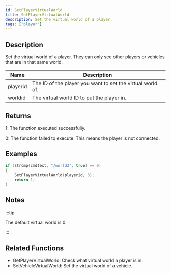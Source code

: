 ```yaml
---
id: SetPlayerVirtualWorld
title: SetPlayerVirtualWorld
description: Set the virtual world of a player.
tags: ["player"]
---
```


## Description

Set the virtual world of a player. They can only see other players or vehicles that are in that same world.

| Name     | Description                                                |
| -------- | ---------------------------------------------------------- |
| playerid | The ID of the player you want to set the virtual world of. |
| worldid  | The virtual world ID to put the player in.                 |

## Returns

1: The function executed successfully.

0: The function failed to execute. This means the player is not connected.

## Examples

```c
if (strcmp(cmdtext, "/world3", true) == 0)
{
    SetPlayerVirtualWorld(playerid, 3);
    return 1;
}
```

## Notes

:::tip

The default virtual world is 0.

:::

## Related Functions

- GetPlayerVirtualWorld: Check what virtual world a player is in.
- SetVehicleVirtualWorld: Set the virtual world of a vehicle.
